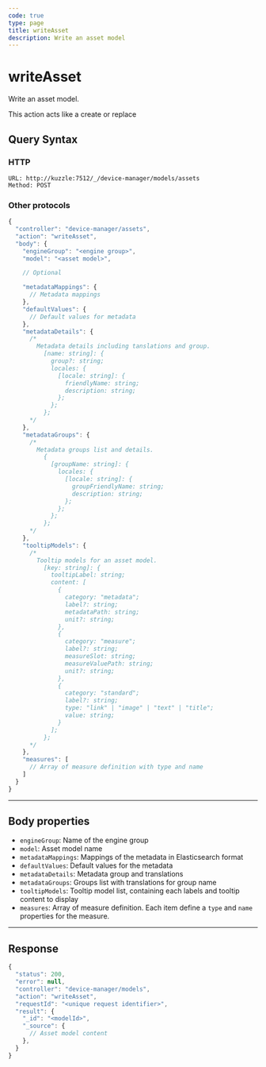 ```yaml
---
code: true
type: page
title: writeAsset
description: Write an asset model
---
```


# writeAsset

Write an asset model.

This action acts like a create or replace

## Query Syntax

### HTTP

```http
URL: http://kuzzle:7512/_/device-manager/models/assets
Method: POST
```

### Other protocols

```js
{
  "controller": "device-manager/assets",
  "action": "writeAsset",
  "body": {
    "engineGroup": "<engine group>",
    "model": "<asset model>",

    // Optional

    "metadataMappings": {
      // Metadata mappings
    },
    "defaultValues": {
      // Default values for metadata
    },
    "metadataDetails": {
      /*
        Metadata details including tanslations and group.
          [name: string]: {
            group?: string;
            locales: {
              [locale: string]: {
                friendlyName: string;
                description: string;
              };
            };
          };
      */
    },
    "metadataGroups": {
      /*
        Metadata groups list and details.
          {
            [groupName: string]: {
              locales: {
                [locale: string]: {
                  groupFriendlyName: string;
                  description: string;
                };
              };
            };
          };
      */
    },
    "tooltipModels": {
      /*
        Tooltip models for an asset model.
          [key: string]: {
            tooltipLabel: string;
            content: [
              {
                category: "metadata";
                label?: string;
                metadataPath: string;
                unit?: string;
              },
              {
                category: "measure";
                label?: string;
                measureSlot: string;
                measureValuePath: string;
                unit?: string;
              },
              {
                category: "standard";
                label?: string;
                type: "link" | "image" | "text" | "title";
                value: string;
              }
            ];
          };
      */
    },
    "measures": [
      // Array of measure definition with type and name
    ]
  }
}
```

---

## Body properties

- `engineGroup`: Name of the engine group
- `model`: Asset model name
- `metadataMappings`: Mappings of the metadata in Elasticsearch format
- `defaultValues`: Default values for the metadata
- `metadataDetails`: Metadata group and translations
- `metadataGroups`: Groups list with translations for group name 
- `tooltipModels`: Tooltip model list, containing each labels and tooltip content to display
- `measures`: Array of measure definition. Each item define a `type` and `name` properties for the measure.

---

## Response

```js
{
  "status": 200,
  "error": null,
  "controller": "device-manager/models",
  "action": "writeAsset",
  "requestId": "<unique request identifier>",
  "result": {
    "_id": "<modelId>",
    "_source": {
      // Asset model content
    },
  }
}
```
